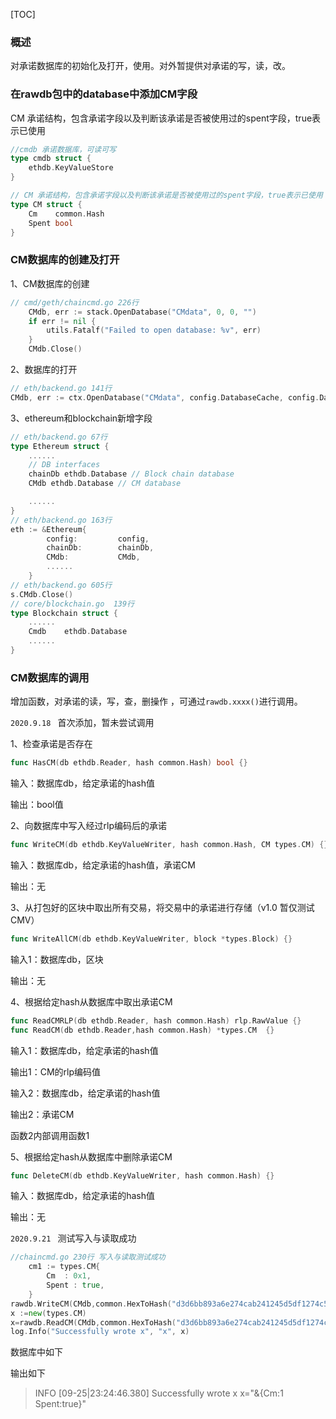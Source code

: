 [TOC]

### 概述

对承诺数据库的初始化及打开，使用。对外暂提供对承诺的写，读，改。

### 在rawdb包中的database中添加CM字段

CM 承诺结构，包含承诺字段以及判断该承诺是否被使用过的spent字段，true表示已使用

```go
//cmdb 承诺数据库，可读可写
type cmdb struct {
	ethdb.KeyValueStore
}

// CM 承诺结构，包含承诺字段以及判断该承诺是否被使用过的spent字段，true表示已使用
type CM struct {
	Cm    common.Hash
	Spent bool
}
```

### CM数据库的创建及打开

1、CM数据库的创建

```go
// cmd/geth/chaincmd.go 226行
	CMdb, err := stack.OpenDatabase("CMdata", 0, 0, "")
	if err != nil {
		utils.Fatalf("Failed to open database: %v", err)
	}
	CMdb.Close()
```

2、数据库的打开

```go
// eth/backend.go 141行
CMdb, err := ctx.OpenDatabase("CMdata", config.DatabaseCache, config.DatabaseHandles, "eth/db/CMdata/")
```

3、ethereum和blockchain新增字段

```go
// eth/backend.go 67行
type Ethereum struct {
	......
	// DB interfaces
	chainDb ethdb.Database // Block chain database
	CMdb ethdb.Database // CM database

	......
}
// eth/backend.go 163行
eth := &Ethereum{
		config:         config,
		chainDb:        chainDb,
		CMdb: 			CMdb,
		......
	}
// eth/backend.go 605行
s.CMdb.Close()
// core/blockchain.go  139行
type Blockchain struct {
    ......
    Cmdb	ethdb.Database
    ......
}
```

### CM数据库的调用

增加函数，对承诺的读，写，查，删操作 ，可通过`rawdb.xxxx()`进行调用。

`2020.9.18 ` 首次添加，暂未尝试调用

1、检查承诺是否存在

```go
func HasCM(db ethdb.Reader, hash common.Hash) bool {}
```
输入：数据库db，给定承诺的hash值

输出：bool值

2、向数据库中写入经过rlp编码后的承诺

```go
func WriteCM(db ethdb.KeyValueWriter, hash common.Hash, CM types.CM) {}
```
输入：数据库db，给定承诺的hash值，承诺CM

输出：无

3、从打包好的区块中取出所有交易，将交易中的承诺进行存储（v1.0 暂仅测试CMV）

```go
func WriteAllCM(db ethdb.KeyValueWriter, block *types.Block) {}
```

输入1：数据库db，区块

输出：无

4、根据给定hash从数据库中取出承诺CM

```go
func ReadCMRLP(db ethdb.Reader, hash common.Hash) rlp.RawValue {}
func ReadCM(db ethdb.Reader,hash common.Hash) *types.CM  {}
```
输入1：数据库db，给定承诺的hash值

输出1：CM的rlp编码值

输入2：数据库db，给定承诺的hash值

输出2：承诺CM

函数2内部调用函数1

5、根据给定hash从数据库中删除承诺CM

```go
func DeleteCM(db ethdb.KeyValueWriter, hash common.Hash) {}
```

输入：数据库db，给定承诺的hash值

输出：无



`2020.9.21 ` 测试写入与读取成功

```go
//chaincmd.go 230行 写入与读取测试成功
	cm1 := types.CM{
		Cm  : 0x1,
		Spent : true,
	}
rawdb.WriteCM(CMdb,common.HexToHash("d3d6bb893a6e274cab241245d5df1274c58d664fbb1bfd6e59141c2e0bc5304a"),cm1)
x :=new(types.CM)
x=rawdb.ReadCM(CMdb,common.HexToHash("d3d6bb893a6e274cab241245d5df1274c58d664fbb1bfd6e59141c2e0bc5304a"))
log.Info("Successfully wrote x", "x", x)
```

数据库中如下
> [63d3d6bb893a6e274cab241245d5df1274c58d664fbb1bfd6e59141c2e0bc5304a]:c20101

输出如下

> INFO [09-25|23:24:46.380] Successfully wrote x                     x="&{Cm:1 Spent:true}"